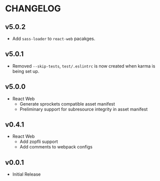 # CHANGELOG

## v5.0.2

- Add `sass-loader` to `react-web` pacakges.

## v5.0.1

- Removed `--skip-tests`, `test/.eslintrc` is now created when karma is being
set up.

## v5.0.0

- React Web
  - Generate sprockets compatible asset manifest
  - Preliminary support for subresource integrity in asset manifest

## v0.4.1

- React Web
  - Add zopfli support
  - Add comments to webpack configs

## v0.0.1

- Initial Release
